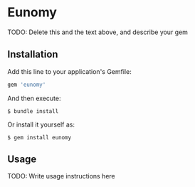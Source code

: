 # Eunomy

TODO: Delete this and the text above, and describe your gem

## Installation

Add this line to your application's Gemfile:

```ruby
gem 'eunomy'
```

And then execute:

    $ bundle install

Or install it yourself as:

    $ gem install eunomy

## Usage

TODO: Write usage instructions here
